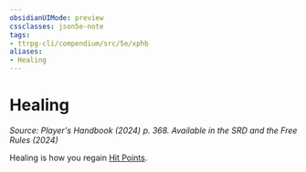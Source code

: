 ```yaml
---
obsidianUIMode: preview
cssclasses: json5e-note
tags:
- ttrpg-cli/compendium/src/5e/xphb
aliases:
- Healing
---
```

# Healing
*Source: Player's Handbook (2024) p. 368. Available in the <span title='Systems Reference Document (5.2)'>SRD</span> and the Free Rules (2024)* 

Healing is how you regain [Hit Points](Інструменти%20ДМ/CLI/rules/variant-rules/hit-points-xphb.md).